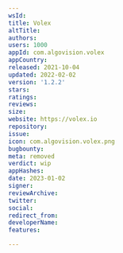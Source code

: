 ```yaml
---
wsId: 
title: Volex
altTitle: 
authors: 
users: 1000
appId: com.algovision.volex
appCountry: 
released: 2021-10-04
updated: 2022-02-02
version: '1.2.2'
stars: 
ratings: 
reviews: 
size: 
website: https://volex.io
repository: 
issue: 
icon: com.algovision.volex.png
bugbounty: 
meta: removed
verdict: wip
appHashes: 
date: 2023-01-02
signer: 
reviewArchive: 
twitter: 
social: 
redirect_from: 
developerName: 
features: 

---
```


